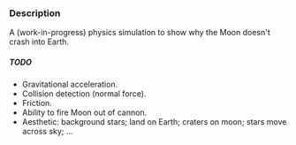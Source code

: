 ### Description
A (work-in-progress) physics simulation to show why the Moon doesn't crash into Earth.

##### TODO
* Gravitational acceleration.
* Collision detection (normal force).
* Friction.
* Ability to fire Moon out of cannon.
* Aesthetic: background stars; land on Earth; craters on moon; stars move across sky; ...
